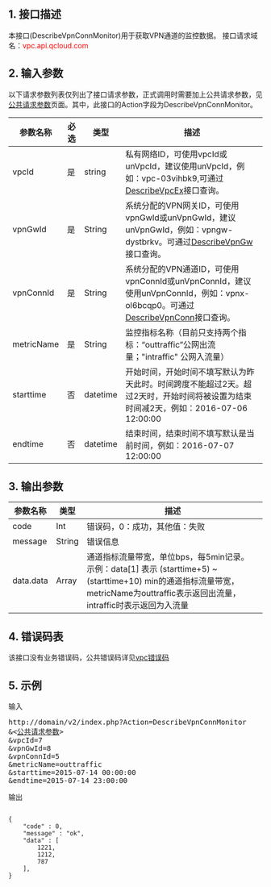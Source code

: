 ## 1. 接口描述

本接口(DescribeVpnConnMonitor)用于获取VPN通道的监控数据。
接口请求域名：<font style="color:red">vpc.api.qcloud.com</font> 

 

## 2. 输入参数
以下请求参数列表仅列出了接口请求参数，正式调用时需要加上公共请求参数，见<a href="/doc/api/372/4153" title="公共请求参数">公共请求参数</a>页面。其中，此接口的Action字段为DescribeVpnConnMonitor。

| 参数名称 | 必选  | 类型 | 描述 |
|---------|---------|---------|---------|
| vpcId | 是 | string | 私有网络ID，可使用vpcId或unVpcId，建议使用unVpcId，例如：vpc-03vihbk9,可通过<a href="/document/api/215/1372" title="DescribeVpcEx">DescribeVpcEx</a>接口查询。 | 
| vpnGwId | 是 | String | 系统分配的VPN网关ID，可使用vpnGwId或unVpnGwId，建议unVpnGwId，例如：vpngw-dystbrkv。可通过<a href="/document/api/215/5108" title="DescribeVpnGw">DescribeVpnGw</a>接口查询。 |
| vpnConnId | 是 | String | 系统分配的VPN通道ID，可使用vpnConnId或unVpnConnId，建议使用unVpnConnId，例如：vpnx-ol6bcqp0。可通过<a href="/doc/api/245/%E6%9F%A5%E8%AF%A2VPN%E9%80%9A%E9%81%93%E5%88%97%E8%A1%A8" title="DescribeVpnConn">DescribeVpnConn</a>接口查询。 |  
| metricName | 是 | String | 监控指标名称（目前只支持两个指标：“outtraffic”公网出流量；"intraffic" 公网入流量） |
| starttime | 否 | datetime | 开始时间，开始时间不填写默认为昨天此时。时间跨度不能超过2天。超过2天时，开始时间将被设置为结束时间减2天，例如：2016-07-06 12:00:00 |
| endtime | 否 | datetime | 结束时间，结束时间不填写默认是当前时间，例如：2016-07-07 12:00:00 |
 

## 3. 输出参数
 
| 参数名称 | 类型 | 描述|
|---------|---------|---------|
| code| Int | 错误码，0：成功，其他值：失败 |
| message |  String | 错误信息 |
| data.data | Array  | 通道指标流量带宽，单位bps，每5min记录。 示例：data[1] 表示 (starttime+5) ~ (starttime+10)  min的通道指标流量带宽，metricName为outtraffic表示返回出流量，intraffic时表示返回为入流量 |

## 4. 错误码表
 该接口没有业务错误码，公共错误码详见<a href="/doc/api/245/4924" title="私有网络错误码">vpc错误码</a>

## 5. 示例
 
输入
<pre>
http://domain/v2/index.php?Action=DescribeVpnConnMonitor
&<<a href="/doc/api/229/6976">公共请求参数</a>>
&vpcId=7
&vpnGwId=8
&vpnConnId=5
&metricName=outtraffic
&starttime=2015-07-14 00:00:00
&endtime=2015-07-14 23:00:00
</pre>

输出
```

{
    "code" : 0,
    "message" : "ok",
    "data" : [
		1221,
		1212,
		787
	],
}


